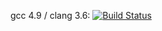 gcc 4.9 / clang 3.6: [![Build Status](https://travis-ci.org/makiolo/cpp-using-npm.svg?branch=master)](https://travis-ci.org/makiolo/cpp-using-npm)

